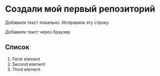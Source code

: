 # Создали мой первый репозиторий

Добавили текст локально. Исправили эту строку

Добавили текст через браузер

## Список
1. Ferst element
2. Second element
3. Third element
